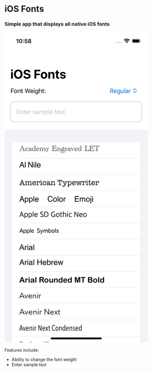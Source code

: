 # iOS Fonts
### Simple app that displays all native iOS fonts

![Screenshot](Screenshots/screenshot.jpg?raw=true "Screenshot")

Features include:
 - Ability to change the font weight
 - Enter sample text
